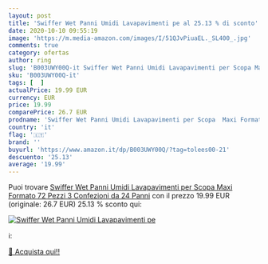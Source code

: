 ```yaml
---
layout: post
title: 'Swiffer Wet Panni Umidi Lavapavimenti pe al 25.13 % di sconto'
date: 2020-10-10 09:55:19
image: 'https://m.media-amazon.com/images/I/51QJvPiuaEL._SL400_.jpg'
comments: true
category: ofertas
author: ring
slug: 'B003UWY00Q-it Swiffer Wet Panni Umidi Lavapavimenti per Scopa Maxi...'
sku: 'B003UWY00Q-it'
tags: [  ]
actualPrice: 19.99 EUR
currency: EUR
price: 19.99
comparePrice: 26.7 EUR
prodname: 'Swiffer Wet Panni Umidi Lavapavimenti per Scopa  Maxi Formato 72 Pezzi  3 Confezioni da 24 Panni'
country: 'it'
flag: '🇮🇹'
brand: ''
buyurl: 'https://www.amazon.it/dp/B003UWY00Q/?tag=tolees00-21'
descuento: '25.13'
average: '19.99'
---
```


Puoi trovare [Swiffer Wet Panni Umidi Lavapavimenti per Scopa  Maxi Formato 72 Pezzi  3 Confezioni da 24 Panni](https://www.amazon.it/dp/B003UWY00Q/?tag=tolees00-21) con il prezzo 19.99 EUR (originale: 26.7 EUR) 25.13 % sconto qui:

[![Swiffer Wet Panni Umidi Lavapavimenti pe](https://m.media-amazon.com/images/I/51QJvPiuaEL._SL400_.jpg)](https://www.amazon.it/dp/B003UWY00Q/?tag=tolees00-21)

ℹ️:


[🛒 Acquista qui!!](https://www.amazon.it/dp/B003UWY00Q/?tag=tolees00-21)
